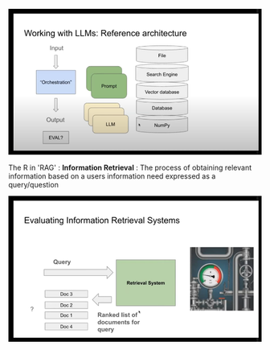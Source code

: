 ![](assets/images/RAG%20Basics-image-1.png)

The R in  'RAG' : **Information Retrieval** : The process of obtaining relevant information based on a users information need expressed as a query/question

![](assets/images/RAG%20Basics-image-2.png)





